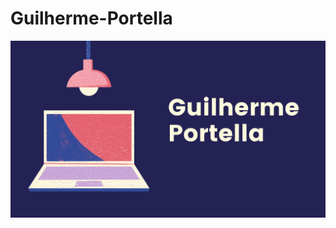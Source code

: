 # Guilherme-Portella
![alt text](https://github.com/GuilhermePortella/Guilherme-Portella/blob/main/NickName.png?raw=true)
